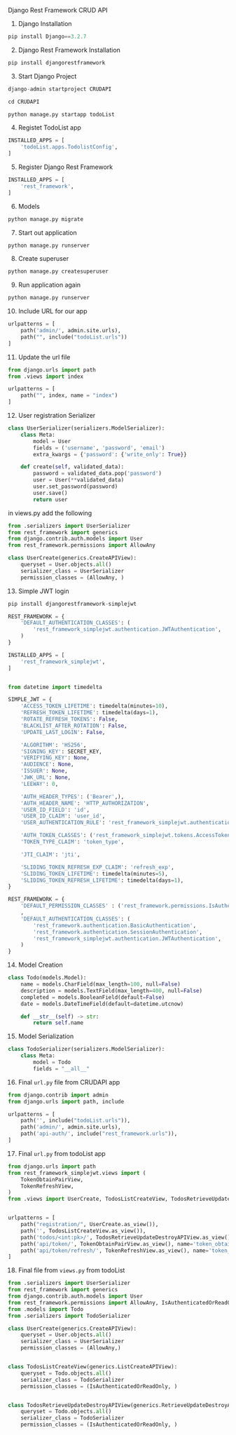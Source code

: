 Django Rest Framework CRUD API

1. Django Installation

```python
pip install Django==3.2.7
```

2. Django Rest Framework Installation

```python
pip install djangorestframework
```

3. Start Django Project

```python
django-admin startproject CRUDAPI
```

```python
cd CRUDAPI
```

```python
python manage.py startapp todoList
```

4. Registet TodoList app

```python
INSTALLED_APPS = [
    'todoList.apps.TodolistConfig',
]
```

5. Register Django Rest Framework

```python
INSTALLED_APPS = [
    'rest_framework',
]
```

6. Models

```python
python manage.py migrate
```

7. Start out application

```python
python manage.py runserver
```

8. Create superuser

```python
python manage.py createsuperuser
```

9. Run application again

```python
python manage.py runserver
```

10. Include URL for our app

```python
urlpatterns = [
    path('admin/', admin.site.urls),
    path("", include("todoList.urls"))
]
```

11. Update the url file

```python
from django.urls import path
from .views import index

urlpatterns = [
    path("", index, name = "index")
]
```

12. User registration Serializer

```python
class UserSerializer(serializers.ModelSerializer):
    class Meta:
        model = User
        fields = ('username', 'password', 'email')
        extra_kwargs = {'password': {'write_only': True}}

    def create(self, validated_data):
        password = validated_data.pop('password')
        user = User(**validated_data)
        user.set_password(password)
        user.save()
        return user
```

in views.py add the following

```python
from .serializers import UserSerializer
from rest_framework import generics
from django.contrib.auth.models import User
from rest_framework.permissions import AllowAny

class UserCreate(generics.CreateAPIView):
    queryset = User.objects.all()
    serializer_class = UserSerializer
    permission_classes = (AllowAny, )
```

13. Simple JWT login

```python
pip install djangorestframework-simplejwt
```

```python
REST_FRAMEWORK = {
    'DEFAULT_AUTHENTICATION_CLASSES': (
        'rest_framework_simplejwt.authentication.JWTAuthentication',
    )
}
```

```python
INSTALLED_APPS = [
    'rest_framework_simplejwt',
]
```

```python

from datetime import timedelta

SIMPLE_JWT = {
    'ACCESS_TOKEN_LIFETIME': timedelta(minutes=10),
    'REFRESH_TOKEN_LIFETIME': timedelta(days=1),
    'ROTATE_REFRESH_TOKENS': False,
    'BLACKLIST_AFTER_ROTATION': False,
    'UPDATE_LAST_LOGIN': False,

    'ALGORITHM': 'HS256',
    'SIGNING_KEY': SECRET_KEY,
    'VERIFYING_KEY': None,
    'AUDIENCE': None,
    'ISSUER': None,
    'JWK_URL': None,
    'LEEWAY': 0,

    'AUTH_HEADER_TYPES': ('Bearer',),
    'AUTH_HEADER_NAME': 'HTTP_AUTHORIZATION',
    'USER_ID_FIELD': 'id',
    'USER_ID_CLAIM': 'user_id',
    'USER_AUTHENTICATION_RULE': 'rest_framework_simplejwt.authentication.default_user_authentication_rule',

    'AUTH_TOKEN_CLASSES': ('rest_framework_simplejwt.tokens.AccessToken',),
    'TOKEN_TYPE_CLAIM': 'token_type',

    'JTI_CLAIM': 'jti',

    'SLIDING_TOKEN_REFRESH_EXP_CLAIM': 'refresh_exp',
    'SLIDING_TOKEN_LIFETIME': timedelta(minutes=5),
    'SLIDING_TOKEN_REFRESH_LIFETIME': timedelta(days=1),
}
```

```python
REST_FRAMEWORK = {
    'DEFAULT_PERMISSION_CLASSES' : ('rest_framework.permissions.IsAuthenticated',)
    ,
    'DEFAULT_AUTHENTICATION_CLASSES': (
        'rest_framework.authentication.BasicAuthentication',
        'rest_framework.authentication.SessionAuthentication',
        'rest_framework_simplejwt.authentication.JWTAuthentication',
    )
}

```

14. Model Creation

```python
class Todo(models.Model):
    name = models.CharField(max_length=100, null=False)
    description = models.TextField(max_length=400, null=False)
    completed = models.BooleanField(default=False)
    date = models.DateTimeField(default=datetime.utcnow)

    def __str__(self) -> str:
        return self.name
```


15. Model Serialization

```python
class TodoSerializer(serializers.ModelSerializer):
    class Meta:
        model = Todo
        fields = "__all__"
```

16. Final ``url.py`` file from CRUDAPI app

```python
from django.contrib import admin
from django.urls import path, include

urlpatterns = [
    path('', include("todoList.urls")),
    path('admin/', admin.site.urls),
    path('api-auth/', include("rest_framework.urls")),
]
```

17. Final ``url.py`` from todoList app

```python
from django.urls import path
from rest_framework_simplejwt.views import (
    TokenObtainPairView,
    TokenRefreshView,
)
from .views import UserCreate, TodosListCreateView, TodosRetrieveUpdateDestroyAPIView


urlpatterns = [
    path("registration/", UserCreate.as_view()),
    path('', TodosListCreateView.as_view()),
    path('todos/<int:pk>/', TodosRetrieveUpdateDestroyAPIView.as_view()),
    path('api/token/', TokenObtainPairView.as_view(), name='token_obtain_pair'),
    path('api/token/refresh/', TokenRefreshView.as_view(), name='token_refresh'),
]
```

18. Final file from ``views.py`` from todoList

```python
from .serializers import UserSerializer
from rest_framework import generics
from django.contrib.auth.models import User
from rest_framework.permissions import AllowAny, IsAuthenticatedOrReadOnly
from .models import Todo
from .serializers import TodoSerializer

class UserCreate(generics.CreateAPIView):
    queryset = User.objects.all()
    serializer_class = UserSerializer
    permission_classes = (AllowAny,)


class TodosListCreateView(generics.ListCreateAPIView):
    queryset = Todo.objects.all()
    serializer_class = TodoSerializer
    permission_classes = (IsAuthenticatedOrReadOnly, )


class TodosRetrieveUpdateDestroyAPIView(generics.RetrieveUpdateDestroyAPIView):
    queryset = Todo.objects.all()
    serializer_class = TodoSerializer
    permission_classes = (IsAuthenticatedOrReadOnly, )
```
